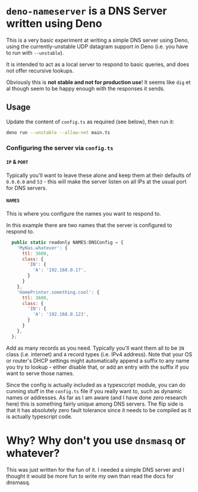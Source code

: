 # `deno-nameserver` is a DNS Server written using Deno

This is a very basic experiment at writing a simple DNS server using Deno, using
the currently-unstable UDP datagram support in Deno (i.e. you have to run with `--unstable`).

It is intended to act as a local server to respond to basic queries, and does
not offer recursive lookups.

Obviously this is **not stable and not for production use**! It seems like `dig`
et al though seem to be happy enough with the responses it sends.

## Usage

Update the content of `config.ts` as required (see below), then run it:

```bash
deno run --unstable --allow-net main.ts
```

### Configuring the server via `config.ts`

#### `IP` & `PORT`
Typically you'll want to leave these alone and keep them at their defaults of
`0.0.0.0` and `53` - this will make the server listen on all IPs at the usual
port for DNS servers.

#### `NAMES`
This is where you configure the names you want to respond to.

In this example there are two names that the server is configured to respond to.

```javascript
  public static readonly NAMES:DNSConfig = {
    'MyNas.whatever': {
      ttl: 3600,
      class: {
        'IN': {
          'A': '192.168.0.17',
        }
      }
    },
    'HomePrinter.something.cool': {
      ttl: 3600,
      class: {
        'IN': {
          'A': '192.168.0.123',
        }
      }
    },
  };
```

Add as many records as you need. Typically you'll want them all to be `IN` class
(i.e. internet) and `A` record types (i.e. IPv4 address). Note that your OS or
router's DHCP settings might automatically append a suffix to any name you try
to lookup - either disable that, or add an entry with the suffix if you want to
serve those names.

Since the config is actually included as a typesccript module, you can do
cunning stuff in the `config.ts` file if you really want to, such as dynamic
names or addresses. As far as I am aware (and I have done *zero* research here)
this is something fairly unique among DNS servers. The flip side is that it has
absolutely zero fault tolerance since it needs to be compiled as it is actually
typescript code.


# Why? Why don't you use `dnsmasq` or whatever?

This was just written for the fun of it. I needed a simple DNS server and I
thought it would be more fun to write my own than read the docs for dnsmasq.